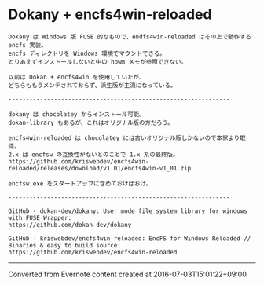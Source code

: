 # Dokany + encfs4win-reloaded
```
Dokany は Windows 版 FUSE 的なもので、endfs4win-reloaded はその上で動作する encfs 実装。
encfs ディレクトリを Windows 環境でマウントできる。
とりあえずインストールしないと中の howm メモが参照できない。

以前は Dokan + encfs4win を使用していたが、
どちらももうメンテされておらず、派生版が主流になっている。

---------------------------------------------------------------

dokany は chocolatey からインストール可能。
dokan-library もあるが、これはオリジナル版の方だろう。

encfs4win-reloaded は chocolatey には古いオリジナル版しかないので本家より取得。
2.x は encfsw の互換性がないとのことで 1.x 系の最終版。
https://github.com/kriswebdev/encfs4win-reloaded/releases/download/v1.01/encfs4win-v1_01.zip

encfsw.exe をスタートアップに含めておけばおけ。

---------------------------------------------------------------

GitHub - dokan-dev/dokany: User mode file system library for windows with FUSE Wrapper:
https://github.com/dokan-dev/dokany

GitHub - kriswebdev/encfs4win-reloaded: EncFS for Windows Reloaded // Binaries & easy to build source:
https://github.com/kriswebdev/encfs4win-reloaded
```

------------------------------------------------------------------------

Converted from Evernote content created at 2016-07-03T15:01:22+09:00